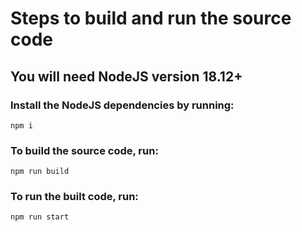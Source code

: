 # Steps to build and run the source code #

## You will need NodeJS version 18.12+ ##

### Install the NodeJS dependencies by running: ###
 `npm i`

### To build the source code, run: ###
 `npm run build`

### To run the built code, run: ###
 `npm run start`
